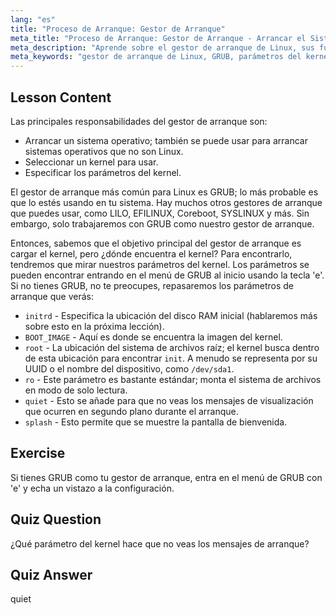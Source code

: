 ```yaml
---
lang: "es"
title: "Proceso de Arranque: Gestor de Arranque"
meta_title: "Proceso de Arranque: Gestor de Arranque - Arrancar el Sistema"
meta_description: "Aprende sobre el gestor de arranque de Linux, sus funciones y parámetros comunes del kernel como initrd y root. Comprende GRUB y optimiza tu proceso de arranque de Linux."
meta_keywords: "gestor de arranque de Linux, GRUB, parámetros del kernel, initrd, sistema de archivos raíz, proceso de arranque de Linux, tutorial de Linux, Linux para principiantes"
---
```


## Lesson Content

Las principales responsabilidades del gestor de arranque son:

- Arrancar un sistema operativo; también se puede usar para arrancar sistemas operativos que no son Linux.
- Seleccionar un kernel para usar.
- Especificar los parámetros del kernel.

El gestor de arranque más común para Linux es GRUB; lo más probable es que lo estés usando en tu sistema. Hay muchos otros gestores de arranque que puedes usar, como LILO, EFILINUX, Coreboot, SYSLINUX y más. Sin embargo, solo trabajaremos con GRUB como nuestro gestor de arranque.

Entonces, sabemos que el objetivo principal del gestor de arranque es cargar el kernel, pero ¿dónde encuentra el kernel? Para encontrarlo, tendremos que mirar nuestros parámetros del kernel. Los parámetros se pueden encontrar entrando en el menú de GRUB al inicio usando la tecla 'e'. Si no tienes GRUB, no te preocupes, repasaremos los parámetros de arranque que verás:

- `initrd` - Especifica la ubicación del disco RAM inicial (hablaremos más sobre esto en la próxima lección).
- `BOOT_IMAGE` - Aquí es donde se encuentra la imagen del kernel.
- `root` - La ubicación del sistema de archivos raíz; el kernel busca dentro de esta ubicación para encontrar `init`. A menudo se representa por su UUID o el nombre del dispositivo, como `/dev/sda1`.
- `ro` - Este parámetro es bastante estándar; monta el sistema de archivos en modo de solo lectura.
- `quiet` - Esto se añade para que no veas los mensajes de visualización que ocurren en segundo plano durante el arranque.
- `splash` - Esto permite que se muestre la pantalla de bienvenida.

## Exercise

Si tienes GRUB como tu gestor de arranque, entra en el menú de GRUB con 'e' y echa un vistazo a la configuración.

## Quiz Question

¿Qué parámetro del kernel hace que no veas los mensajes de arranque?

## Quiz Answer

quiet
